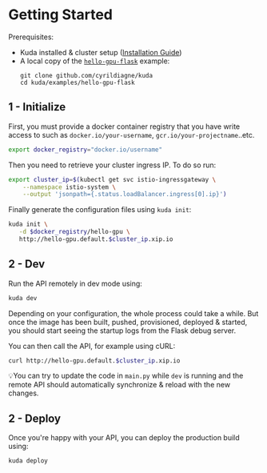 # Getting Started

Prerequisites:

- Kuda installed & cluster setup ([Installation Guide](install.md))
- A local copy of the [`hello-gpu-flask`](/examples/hello-gpu-flask) example:
  ```
  git clone github.com/cyrildiagne/kuda
  cd kuda/examples/hello-gpu-flask
  ```

## 1 - Initialize

First, you must provide a docker container registry that you have write access to such as `docker.io/your-username`, `gcr.io/your-projectname`..etc.

```bash
export docker_registry="docker.io/username"
```

Then you need to retrieve your cluster ingress IP. To do so run:

```bash
export cluster_ip=$(kubectl get svc istio-ingressgateway \
    --namespace istio-system \
    --output 'jsonpath={.status.loadBalancer.ingress[0].ip}')
```

Finally generate the configuration files using `kuda init`:

```bash
kuda init \
   -d $docker_registry/hello-gpu \
   http://hello-gpu.default.$cluster_ip.xip.io
```

## 2 - Dev

Run the API remotely in dev mode using:

```bash
kuda dev
```

Depending on your configuration, the whole process could take a while.
But once the image has been built, pushed, provisioned, deployed & started,
you should start seeing the startup logs from the Flask debug server.

You can then call the API, for example using cURL:

```bash
curl http://hello-gpu.default.$cluster_ip.xip.io
```

💡You can try to update the code in `main.py` while `dev`
is running and the remote API should automatically synchronize & reload
with the new changes.

## 2 - Deploy

Once you're happy with your API, you can deploy the production build using:

```bash
kuda deploy
```

